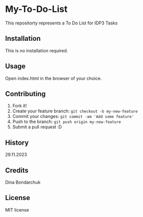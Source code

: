# My-To-Do-List
This repositorty represents a To Do List for IDP3 Tasks
## Installation
This is no installation required.
## Usage
Open index.html in the browser of your choice.
## Contributing
1. Fork it!
2. Create your feature branch: `git checkout -b my-new-feature`
3. Commit your changes: `git commit -am 'Add some feature'`
4. Push to the branch: `git push origin my-new-feature`
5. Submit a pull request :D
## History
29.11.2023
## Credits
Dina Bondarchuk
## License
MIT license